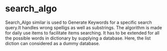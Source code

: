 # search_algo
Search_Algo similar is used to Generate Keywords for a specific search query.It handles wrong spelligs as well as substrings. The algorithm is made for daily use items to facilitate items searching. It has to be extended for all the possible words in dictionary by supplying a database. Here, the list diction can considered as a dummy database.
